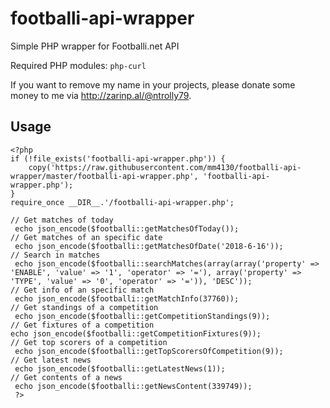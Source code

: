 # footballi-api-wrapper
Simple PHP wrapper for Footballi.net API

Required PHP modules: `php-curl`

If you want to remove my name in your projects, please donate some money to me via http://zarinp.al/@ntrolly79.
## Usage
```
<?php
if (!file_exists('footballi-api-wrapper.php')) {
    copy('https://raw.githubusercontent.com/mm4130/footballi-api-wrapper/master/footballi-api-wrapper.php', 'footballi-api-wrapper.php');
}
require_once __DIR__.'/footballi-api-wrapper.php';

// Get matches of today
 echo json_encode($footballi::getMatchesOfToday());
// Get matches of an specific date
 echo json_encode($footballi::getMatchesOfDate('2018-6-16'));
// Search in matches
 echo json_encode($footballi::searchMatches(array(array('property' => 'ENABLE', 'value' => '1', 'operator' => '='), array('property' => 'TYPE', 'value' => '0', 'operator' => '=')), 'DESC'));
// Get info of an specific match
 echo json_encode($footballi::getMatchInfo(37760));
// Get standings of a competition
 echo json_encode($footballi::getCompetitionStandings(9));
// Get fixtures of a competition
echo json_encode($footballi::getCompetitionFixtures(9));
// Get top scorers of a competition
 echo json_encode($footballi::getTopScorersOfCompetition(9));
// Get latest news
 echo json_encode($footballi::getLatestNews(1));
// Get contents of a news
 echo json_encode($footballi::getNewsContent(339749));
 ?>
 ```
